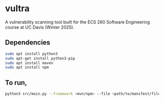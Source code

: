 # vultra
A vulnerability scanning tool built for the ECS 260 Software Engineering course at UC Davis (Winter 2025).

## Dependencies
```bash
sudo apt install python3
sudo apt-get install python3-pip
sudo apt install maven
sudo apt install npm
```

## To run,
```bash
python3 src/main.py --framework <mvn/npm> --file <path/to/manifest/file>
```